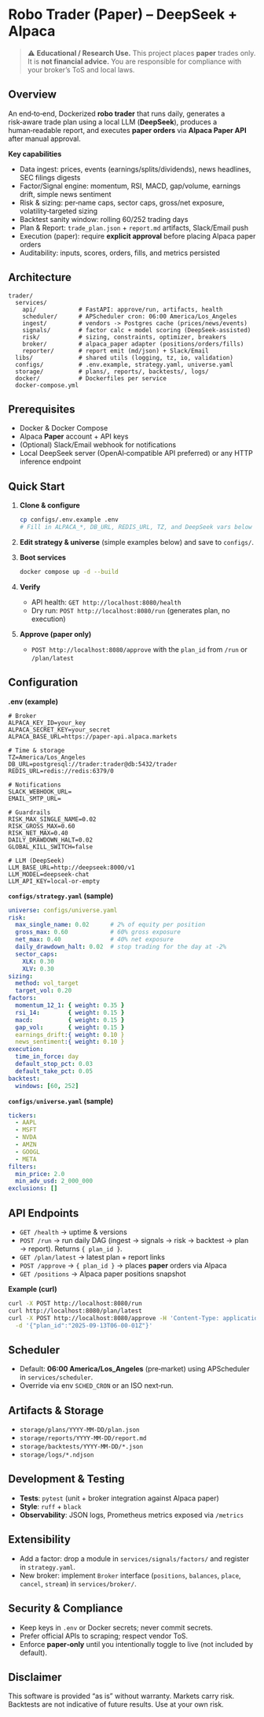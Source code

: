 # Robo Trader (Paper) – DeepSeek + Alpaca

> ⚠️ **Educational / Research Use.** This project places **paper** trades only. It is **not financial advice.** You are responsible for compliance with your broker’s ToS and local laws.

## Overview

An end‑to‑end, Dockerized **robo trader** that runs daily, generates a risk‑aware trade plan using a local LLM (**DeepSeek**), produces a human‑readable report, and executes **paper orders** via **Alpaca Paper API** after manual approval.

**Key capabilities**

* Data ingest: prices, events (earnings/splits/dividends), news headlines, SEC filings digests
* Factor/Signal engine: momentum, RSI, MACD, gap/volume, earnings drift, simple news sentiment
* Risk & sizing: per‑name caps, sector caps, gross/net exposure, volatility‑targeted sizing
* Backtest sanity window: rolling 60/252 trading days
* Plan & Report: `trade_plan.json` + `report.md` artifacts, Slack/Email push
* Execution (paper): require **explicit approval** before placing Alpaca paper orders
* Auditability: inputs, scores, orders, fills, and metrics persisted

## Architecture

```
trader/
  services/
    api/            # FastAPI: approve/run, artifacts, health
    scheduler/      # APScheduler cron: 06:00 America/Los_Angeles
    ingest/         # vendors -> Postgres cache (prices/news/events)
    signals/        # factor calc + model scoring (DeepSeek-assisted)
    risk/           # sizing, constraints, optimizer, breakers
    broker/         # alpaca_paper adapter (positions/orders/fills)
    reporter/       # report emit (md/json) + Slack/Email
  libs/             # shared utils (logging, tz, io, validation)
  configs/          # .env.example, strategy.yaml, universe.yaml
  storage/          # plans/, reports/, backtests/, logs/
  docker/           # Dockerfiles per service
  docker-compose.yml
```

## Prerequisites

* Docker & Docker Compose
* Alpaca **Paper** account + API keys
* (Optional) Slack/Email webhook for notifications
* Local DeepSeek server (OpenAI‑compatible API preferred) or any HTTP inference endpoint

## Quick Start

1. **Clone & configure**

   ```bash
   cp configs/.env.example .env
   # Fill in ALPACA_*, DB_URL, REDIS_URL, TZ, and DeepSeek vars below
   ```
2. **Edit strategy & universe** (simple examples below) and save to `configs/`.
3. **Boot services**

   ```bash
   docker compose up -d --build
   ```
4. **Verify**

   * API health: `GET http://localhost:8080/health`
   * Dry run: `POST http://localhost:8080/run` (generates plan, no execution)
5. **Approve (paper only)**

   * `POST http://localhost:8080/approve` with the `plan_id` from `/run` or `/plan/latest`

## Configuration

**.env (example)**

```env
# Broker
ALPACA_KEY_ID=your_key
ALPACA_SECRET_KEY=your_secret
ALPACA_BASE_URL=https://paper-api.alpaca.markets

# Time & storage
TZ=America/Los_Angeles
DB_URL=postgresql://trader:trader@db:5432/trader
REDIS_URL=redis://redis:6379/0

# Notifications
SLACK_WEBHOOK_URL=
EMAIL_SMTP_URL=

# Guardrails
RISK_MAX_SINGLE_NAME=0.02
RISK_GROSS_MAX=0.60
RISK_NET_MAX=0.40
DAILY_DRAWDOWN_HALT=0.02
GLOBAL_KILL_SWITCH=false

# LLM (DeepSeek)
LLM_BASE_URL=http://deepseek:8000/v1
LLM_MODEL=deepseek-chat
LLM_API_KEY=local-or-empty
```

**`configs/strategy.yaml` (sample)**

```yaml
universe: configs/universe.yaml
risk:
  max_single_name: 0.02      # 2% of equity per position
  gross_max: 0.60            # 60% gross exposure
  net_max: 0.40              # 40% net exposure
  daily_drawdown_halt: 0.02  # stop trading for the day at -2%
  sector_caps:
    XLK: 0.30
    XLV: 0.30
sizing:
  method: vol_target
  target_vol: 0.20
factors:
  momentum_12_1: { weight: 0.35 }
  rsi_14:        { weight: 0.15 }
  macd:          { weight: 0.15 }
  gap_vol:       { weight: 0.15 }
  earnings_drift:{ weight: 0.10 }
  news_sentiment:{ weight: 0.10 }
execution:
  time_in_force: day
  default_stop_pct: 0.03
  default_take_pct: 0.05
backtest:
  windows: [60, 252]
```

**`configs/universe.yaml` (sample)**

```yaml
tickers:
  - AAPL
  - MSFT
  - NVDA
  - AMZN
  - GOOGL
  - META
filters:
  min_price: 2.0
  min_adv_usd: 2_000_000
exclusions: []
```

## API Endpoints

* `GET /health` → uptime & versions
* `POST /run` → run daily DAG (ingest → signals → risk → backtest → plan → report). Returns `{ plan_id }`.
* `GET /plan/latest` → latest plan + report links
* `POST /approve` → `{ plan_id }` → places **paper** orders via Alpaca
* `GET /positions` → Alpaca paper positions snapshot

**Example (curl)**

```bash
curl -X POST http://localhost:8080/run
curl http://localhost:8080/plan/latest
curl -X POST http://localhost:8080/approve -H 'Content-Type: application/json' \
  -d '{"plan_id":"2025-09-13T06-00-01Z"}'
```

## Scheduler

* Default: **06:00 America/Los\_Angeles** (pre‑market) using APScheduler in `services/scheduler`.
* Override via env `SCHED_CRON` or an ISO next‑run.

## Artifacts & Storage

* `storage/plans/YYYY-MM-DD/plan.json`
* `storage/reports/YYYY-MM-DD/report.md`
* `storage/backtests/YYYY-MM-DD/*.json`
* `storage/logs/*.ndjson`

## Development & Testing

* **Tests**: `pytest` (unit + broker integration against Alpaca paper)
* **Style**: `ruff` + `black`
* **Observability**: JSON logs, Prometheus metrics exposed via `/metrics`

## Extensibility

* Add a factor: drop a module in `services/signals/factors/` and register in `strategy.yaml`.
* New broker: implement `Broker` interface (`positions`, `balances`, `place`, `cancel`, `stream`) in `services/broker/`.

## Security & Compliance

* Keep keys in `.env` or Docker secrets; never commit secrets.
* Prefer official APIs to scraping; respect vendor ToS.
* Enforce **paper‑only** until you intentionally toggle to live (not included by default).

## Disclaimer

This software is provided “as is” without warranty. Markets carry risk. Backtests are not indicative of future results. Use at your own risk.
